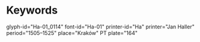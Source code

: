 # Keywords
glyph-id="Ha-01_0114"
font-id="Ha-01"
printer-id="Ha"
printer="Jan Haller"
period="1505–1525"
place="Kraków"
PT plate="164"
